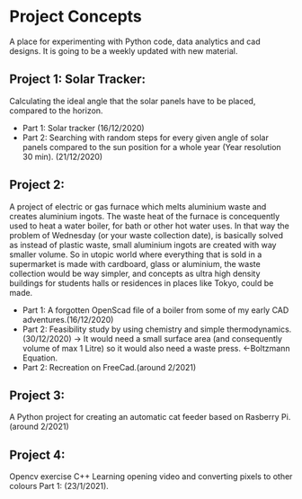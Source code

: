 # Project Concepts
A place for experimenting with Python code, data analytics and cad designs.
It is going to be a weekly updated with new material.

## Project 1: Solar Tracker: 
Calculating the ideal angle that the solar panels have to be placed, compared to the horizon. 
* Part 1: Solar tracker (16/12/2020)
* Part 2: Searching with random steps for every given angle of solar panels compared to the sun position for a whole year (Year resolution 30 min). (21/12/2020)

## Project 2:
A project of electric or gas furnace which melts aluminium waste and creates aluminium ingots.
The waste heat of the furnace is concequently used to heat a water boiler, for bath or other hot water uses.
In that way the problem of Wednesday (or your waste collection date), is basically solved as instead of plastic waste, small aluminium ingots are created with way smaller volume.
So in utopic world where everything that is sold in a supermarket is made with cardboard, glass or aluminium, the waste collection would be way simpler, and concepts as ultra high density buildings for students halls or residences in places like Tokyo, could be made.
* Part 1: A forgotten OpenScad file of a boiler from some of my early CAD adventures.(16/12/2020)
* Part 2: Feasibility study by using chemistry and simple thermodynamics.(30/12/2020) -> It would need a small surface area (and consequently volume of max 1 Litre) so it would also need a waste press. <-Boltzmann Equation.
* Part 2: Recreation on FreeCad.(around 2/2021)

## Project 3:
A Python project for creating an automatic cat feeder based on Rasberry Pi.(around 2/2021)

## Project 4:
Opencv exercise C++
Learning opening video and converting pixels to other colours Part 1: (23/1/2021).
